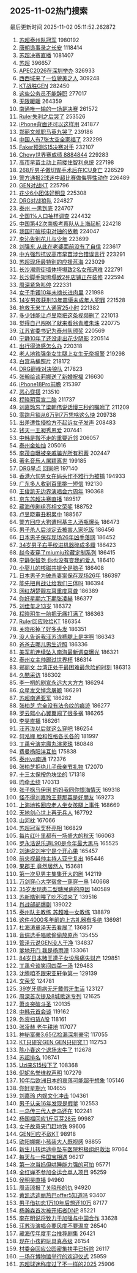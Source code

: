 ## 2025-11-02热门搜索 
最后更新时间 2025-11-02 05:11:52.262872 
1. [苏超泰州队冠军](https://s.weibo.com/weibo?q=%23%E8%8B%8F%E8%B6%85%E6%B3%B0%E5%B7%9E%E9%98%9F%E5%86%A0%E5%86%9B%23&t=31&band_rank=1&Refer=top) 1980192
1. [唐朝诡事录之长安](https://s.weibo.com/weibo?q=%E5%94%90%E6%9C%9D%E8%AF%A1%E4%BA%8B%E5%BD%95%E4%B9%8B%E9%95%BF%E5%AE%89&t=31&band_rank=1&Refer=top) 1118414
1. [苏超决赛直播](https://s.weibo.com/weibo?q=%E8%8B%8F%E8%B6%85%E5%86%B3%E8%B5%9B%E7%9B%B4%E6%92%AD&t=31&band_rank=1&Refer=top) 1081407
1. [苏超](https://s.weibo.com/weibo?q=%E8%8B%8F%E8%B6%85&t=31&band_rank=2&Refer=top) 396657
1. [APEC2026在深圳举办](https://s.weibo.com/weibo?q=%23APEC2026%E5%9C%A8%E6%B7%B1%E5%9C%B3%E4%B8%BE%E5%8A%9E%23&t=31&band_rank=3&Refer=top) 326933
1. [西西域来了一位貌美之人](https://s.weibo.com/weibo?q=%E8%A5%BF%E8%A5%BF%E5%9F%9F%E6%9D%A5%E4%BA%86%E4%B8%80%E4%BD%8D%E8%B2%8C%E7%BE%8E%E4%B9%8B%E4%BA%BA&t=31&band_rank=4&Refer=top) 309248
1. [KT战胜GEN](https://s.weibo.com/weibo?q=KT%E6%88%98%E8%83%9CGEN&t=31&band_rank=6&Refer=top) 282450
1. [这些公务员不能辞职](https://s.weibo.com/weibo?q=%23%E8%BF%99%E4%BA%9B%E5%85%AC%E5%8A%A1%E5%91%98%E4%B8%8D%E8%83%BD%E8%BE%9E%E8%81%8C%23&t=31&band_rank=2&Refer=top) 277017
1. [无限暖暖](https://s.weibo.com/weibo?q=%E6%97%A0%E9%99%90%E6%9A%96%E6%9A%96&t=31&band_rank=7&Refer=top) 264359
1. [南通唯一输的一场是决赛](https://s.weibo.com/weibo?q=%23%E5%8D%97%E9%80%9A%E5%94%AF%E4%B8%80%E8%BE%93%E7%9A%84%E4%B8%80%E5%9C%BA%E6%98%AF%E5%86%B3%E8%B5%9B%23&t=31&band_rank=2&Refer=top) 261572
1. [Ruler失利之后哭了](https://s.weibo.com/weibo?q=%23Ruler%E5%A4%B1%E5%88%A9%E4%B9%8B%E5%90%8E%E5%93%AD%E4%BA%86%23&t=31&band_rank=8&Refer=top) 253526
1. [iPhone背面还可以这样用](https://s.weibo.com/weibo?q=iPhone%E8%83%8C%E9%9D%A2%E8%BF%98%E5%8F%AF%E4%BB%A5%E8%BF%99%E6%A0%B7%E7%94%A8&t=31&band_rank=9&Refer=top) 241877
1. [郑丽文就职马英九哭了](https://s.weibo.com/weibo?q=%23%E9%83%91%E4%B8%BD%E6%96%87%E5%B0%B1%E8%81%8C%E9%A9%AC%E8%8B%B1%E4%B9%9D%E5%93%AD%E4%BA%86%23&t=31&band_rank=4&Refer=top) 239186
1. [中国人有7张太空全家福了](https://s.weibo.com/weibo?q=%23%E4%B8%AD%E5%9B%BD%E4%BA%BA%E6%9C%897%E5%BC%A0%E5%A4%AA%E7%A9%BA%E5%85%A8%E5%AE%B6%E7%A6%8F%E4%BA%86%23&t=31&band_rank=43&Refer=top) 232299
1. [Faker预测S15决赛对手](https://s.weibo.com/weibo?q=Faker%E9%A2%84%E6%B5%8BS15%E5%86%B3%E8%B5%9B%E5%AF%B9%E6%89%8B&t=31&band_rank=5&Refer=top) 232107
1. [Chovy世界赛成绩 8884844](https://s.weibo.com/weibo?q=Chovy%E4%B8%96%E7%95%8C%E8%B5%9B%E6%88%90%E7%BB%A9%208884844&t=31&band_rank=10&Refer=top) 229283
1. [高市早苗主动上前搂住智利总统](https://s.weibo.com/weibo?q=%23%E9%AB%98%E5%B8%82%E6%97%A9%E8%8B%97%E4%B8%BB%E5%8A%A8%E4%B8%8A%E5%89%8D%E6%90%82%E4%BD%8F%E6%99%BA%E5%88%A9%E6%80%BB%E7%BB%9F%23&t=31&band_rank=6&Refer=top) 227198
1. [268斤男子做切胃手术后在ICU身亡](https://s.weibo.com/weibo?q=%23268%E6%96%A4%E7%94%B7%E5%AD%90%E5%81%9A%E5%88%87%E8%83%83%E6%89%8B%E6%9C%AF%E5%90%8E%E5%9C%A8ICU%E8%BA%AB%E4%BA%A1%23&t=31&band_rank=7&Refer=top) 226529
1. [警方通报2球迷中超比赛做侮辱性动作](https://s.weibo.com/weibo?q=%23%E8%AD%A6%E6%96%B9%E9%80%9A%E6%8A%A52%E7%90%83%E8%BF%B7%E4%B8%AD%E8%B6%85%E6%AF%94%E8%B5%9B%E5%81%9A%E4%BE%AE%E8%BE%B1%E6%80%A7%E5%8A%A8%E4%BD%9C%23&t=31&band_rank=4&Refer=top) 226489
1. [GEN对战KT](https://s.weibo.com/weibo?q=%23GEN%E5%AF%B9%E6%88%98KT%23&t=31&band_rank=8&Refer=top) 225796
1. [花少6小团体好明显](https://s.weibo.com/weibo?q=%23%E8%8A%B1%E5%B0%916%E5%B0%8F%E5%9B%A2%E4%BD%93%E5%A5%BD%E6%98%8E%E6%98%BE%23&t=31&band_rank=11&Refer=top) 225308
1. [DRG对战狼队](https://s.weibo.com/weibo?q=DRG%E5%AF%B9%E6%88%98%E7%8B%BC%E9%98%9F&t=31&band_rank=6&Refer=top) 224827
1. [泰州 一黑到底](https://s.weibo.com/weibo?q=%E6%B3%B0%E5%B7%9E%20%E4%B8%80%E9%BB%91%E5%88%B0%E5%BA%95&t=31&band_rank=7&Refer=top) 224707
1. [全国1%人口抽样调查](https://s.weibo.com/weibo?q=%E5%85%A8%E5%9B%BD1%25%E4%BA%BA%E5%8F%A3%E6%8A%BD%E6%A0%B7%E8%B0%83%E6%9F%A5&t=31&band_rank=8&Refer=top) 224432
1. [中国第42次南极考察队从上海起航](https://s.weibo.com/weibo?q=%23%E4%B8%AD%E5%9B%BD%E7%AC%AC42%E6%AC%A1%E5%8D%97%E6%9E%81%E8%80%83%E5%AF%9F%E9%98%9F%E4%BB%8E%E4%B8%8A%E6%B5%B7%E8%B5%B7%E8%88%AA%23&t=31&band_rank=9&Refer=top) 224218
1. [我国打破核电对铀的依赖](https://s.weibo.com/weibo?q=%23%E6%88%91%E5%9B%BD%E6%89%93%E7%A0%B4%E6%A0%B8%E7%94%B5%E5%AF%B9%E9%93%80%E7%9A%84%E4%BE%9D%E8%B5%96%23&t=31&band_rank=9&Refer=top) 224047
1. [李沁告别花儿与少年](https://s.weibo.com/weibo?q=%23%E6%9D%8E%E6%B2%81%E5%91%8A%E5%88%AB%E8%8A%B1%E5%84%BF%E4%B8%8E%E5%B0%91%E5%B9%B4%23&t=31&band_rank=10&Refer=top) 223699
1. [刘强东 从此在老婆面前没有了自信](https://s.weibo.com/weibo?q=%E5%88%98%E5%BC%BA%E4%B8%9C%20%E4%BB%8E%E6%AD%A4%E5%9C%A8%E8%80%81%E5%A9%86%E9%9D%A2%E5%89%8D%E6%B2%A1%E6%9C%89%E4%BA%86%E8%87%AA%E4%BF%A1&t=31&band_rank=11&Refer=top) 223617
1. [中方强烈抗议高市早苗涉台错误言行](https://s.weibo.com/weibo?q=%23%E4%B8%AD%E6%96%B9%E5%BC%BA%E7%83%88%E6%8A%97%E8%AE%AE%E9%AB%98%E5%B8%82%E6%97%A9%E8%8B%97%E6%B6%89%E5%8F%B0%E9%94%99%E8%AF%AF%E8%A8%80%E8%A1%8C%23&t=31&band_rank=12&Refer=top) 223291
1. [苏超现场最特别的应援蓝海](https://s.weibo.com/weibo?q=%23%E8%8B%8F%E8%B6%85%E7%8E%B0%E5%9C%BA%E6%9C%80%E7%89%B9%E5%88%AB%E7%9A%84%E5%BA%94%E6%8F%B4%E8%93%9D%E6%B5%B7%23&t=31&band_rank=13&Refer=top) 223029
1. [长沙潮宗街墙体垮塌致2名女孩遇难](https://s.weibo.com/weibo?q=%23%E9%95%BF%E6%B2%99%E6%BD%AE%E5%AE%97%E8%A1%97%E5%A2%99%E4%BD%93%E5%9E%AE%E5%A1%8C%E8%87%B42%E5%90%8D%E5%A5%B3%E5%AD%A9%E9%81%87%E9%9A%BE%23&t=31&band_rank=14&Refer=top) 222791
1. [长沙脚手架垮塌致2死店铺正在装修](https://s.weibo.com/weibo?q=%23%E9%95%BF%E6%B2%99%E8%84%9A%E6%89%8B%E6%9E%B6%E5%9E%AE%E5%A1%8C%E8%87%B42%E6%AD%BB%E5%BA%97%E9%93%BA%E6%AD%A3%E5%9C%A8%E8%A3%85%E4%BF%AE%23&t=31&band_rank=15&Refer=top) 222594
1. [周深紧急叫停](https://s.weibo.com/weibo?q=%E5%91%A8%E6%B7%B1%E7%B4%A7%E6%80%A5%E5%8F%AB%E5%81%9C&t=31&band_rank=16&Refer=top) 222331
1. [女子手镯10年未摘长进肉里](https://s.weibo.com/weibo?q=%23%E5%A5%B3%E5%AD%90%E6%89%8B%E9%95%AF10%E5%B9%B4%E6%9C%AA%E6%91%98%E9%95%BF%E8%BF%9B%E8%82%89%E9%87%8C%23&t=31&band_rank=13&Refer=top) 221998
1. [14岁男孩获刑13年震慑未成年人犯罪](https://s.weibo.com/weibo?q=%2314%E5%B2%81%E7%94%B7%E5%AD%A9%E8%8E%B7%E5%88%9113%E5%B9%B4%E9%9C%87%E6%85%91%E6%9C%AA%E6%88%90%E5%B9%B4%E4%BA%BA%E7%8A%AF%E7%BD%AA%23&t=31&band_rank=12&Refer=top) 221528
1. [抢救玉米工人通宵25小时](https://s.weibo.com/weibo?q=%23%E6%8A%A2%E6%95%91%E7%8E%89%E7%B1%B3%E5%B7%A5%E4%BA%BA%E9%80%9A%E5%AE%B525%E5%B0%8F%E6%97%B6%23&t=31&band_rank=20&Refer=top) 221382
1. [多少钱能让卢昱晓把这条视频删了](https://s.weibo.com/weibo?q=%E5%A4%9A%E5%B0%91%E9%92%B1%E8%83%BD%E8%AE%A9%E5%8D%A2%E6%98%B1%E6%99%93%E6%8A%8A%E8%BF%99%E6%9D%A1%E8%A7%86%E9%A2%91%E5%88%A0%E4%BA%86&t=31&band_rank=21&Refer=top) 221013
1. [觉得自己闯祸了就来看翁青雅朱珠](https://s.weibo.com/weibo?q=%E8%A7%89%E5%BE%97%E8%87%AA%E5%B7%B1%E9%97%AF%E7%A5%B8%E4%BA%86%E5%B0%B1%E6%9D%A5%E7%9C%8B%E7%BF%81%E9%9D%92%E9%9B%85%E6%9C%B1%E7%8F%A0&t=31&band_rank=22&Refer=top) 220775
1. [江苏省委书记为泰州队颁奖](https://s.weibo.com/weibo?q=%23%E6%B1%9F%E8%8B%8F%E7%9C%81%E5%A7%94%E4%B9%A6%E8%AE%B0%E4%B8%BA%E6%B3%B0%E5%B7%9E%E9%98%9F%E9%A2%81%E5%A5%96%23&t=31&band_rank=23&Refer=top) 220569
1. [宁静10年了还没走出花少阴影](https://s.weibo.com/weibo?q=%E5%AE%81%E9%9D%9910%E5%B9%B4%E4%BA%86%E8%BF%98%E6%B2%A1%E8%B5%B0%E5%87%BA%E8%8A%B1%E5%B0%91%E9%98%B4%E5%BD%B1&t=31&band_rank=24&Refer=top) 220514
1. [出行得流感怎么办](https://s.weibo.com/weibo?q=%23%E5%87%BA%E8%A1%8C%E5%BE%97%E6%B5%81%E6%84%9F%E6%80%8E%E4%B9%88%E5%8A%9E%23&t=31&band_rank=12&Refer=top) 220318
1. [老人地铁强坐女生腿上女生无奈报警](https://s.weibo.com/weibo?q=%23%E8%80%81%E4%BA%BA%E5%9C%B0%E9%93%81%E5%BC%BA%E5%9D%90%E5%A5%B3%E7%94%9F%E8%85%BF%E4%B8%8A%E5%A5%B3%E7%94%9F%E6%97%A0%E5%A5%88%E6%8A%A5%E8%AD%A6%23&t=31&band_rank=13&Refer=top) 219298
1. [白宫马桶照片](https://s.weibo.com/weibo?q=%E7%99%BD%E5%AE%AB%E9%A9%AC%E6%A1%B6%E7%85%A7%E7%89%87&t=31&band_rank=14&Refer=top) 218172
1. [DRG巅峰对决狼队](https://s.weibo.com/weibo?q=%23DRG%E5%B7%85%E5%B3%B0%E5%AF%B9%E5%86%B3%E7%8B%BC%E9%98%9F%23&t=31&band_rank=25&Refer=top) 217823
1. [张翰给谈莉娜送了新婚祝福](https://s.weibo.com/weibo?q=%23%E5%BC%A0%E7%BF%B0%E7%BB%99%E8%B0%88%E8%8E%89%E5%A8%9C%E9%80%81%E4%BA%86%E6%96%B0%E5%A9%9A%E7%A5%9D%E7%A6%8F%23&t=31&band_rank=15&Refer=top) 216630
1. [iPhone18Pro前瞻](https://s.weibo.com/weibo?q=%23iPhone18Pro%E5%89%8D%E7%9E%BB%23&t=31&band_rank=16&Refer=top) 215397
1. [恶心穿搭](https://s.weibo.com/weibo?q=%E6%81%B6%E5%BF%83%E7%A9%BF%E6%90%AD&t=31&band_rank=17&Refer=top) 213510
1. [程晓玥官宣二胎](https://s.weibo.com/weibo?q=%23%E7%A8%8B%E6%99%93%E7%8E%A5%E5%AE%98%E5%AE%A3%E4%BA%8C%E8%83%8E%23&t=31&band_rank=18&Refer=top) 211737
1. [刘嘉玲忘了梁朝伟说话慢三秒的嘱咐了](https://s.weibo.com/weibo?q=%E5%88%98%E5%98%89%E7%8E%B2%E5%BF%98%E4%BA%86%E6%A2%81%E6%9C%9D%E4%BC%9F%E8%AF%B4%E8%AF%9D%E6%85%A2%E4%B8%89%E7%A7%92%E7%9A%84%E5%98%B1%E5%92%90%E4%BA%86&t=31&band_rank=19&Refer=top) 211209
1. [零跑月销从6万到7万凭啥这么快](https://s.weibo.com/weibo?q=%23%E9%9B%B6%E8%B7%91%E6%9C%88%E9%94%80%E4%BB%8E6%E4%B8%87%E5%88%B07%E4%B8%87%E5%87%AD%E5%95%A5%E8%BF%99%E4%B9%88%E5%BF%AB%23&t=31&band_rank=20&Refer=top) 209738
1. [出差遭性侵检方不起诉女子发声](https://s.weibo.com/weibo?q=%23%E5%87%BA%E5%B7%AE%E9%81%AD%E6%80%A7%E4%BE%B5%E6%A3%80%E6%96%B9%E4%B8%8D%E8%B5%B7%E8%AF%89%E5%A5%B3%E5%AD%90%E5%8F%91%E5%A3%B0%23&t=31&band_rank=21&Refer=top) 208483
1. [钱天一王昶秀恩爱](https://s.weibo.com/weibo?q=%23%E9%92%B1%E5%A4%A9%E4%B8%80%E7%8E%8B%E6%98%B6%E7%A7%80%E6%81%A9%E7%88%B1%23&t=31&band_rank=22&Refer=top) 207441
1. [中韩是搬不走的重要近邻](https://s.weibo.com/weibo?q=%23%E4%B8%AD%E9%9F%A9%E6%98%AF%E6%90%AC%E4%B8%8D%E8%B5%B0%E7%9A%84%E9%87%8D%E8%A6%81%E8%BF%91%E9%82%BB%23&t=31&band_rank=1&Refer=top) 206057
1. [泰州金灿灿](https://s.weibo.com/weibo?q=%23%E6%B3%B0%E5%B7%9E%E9%87%91%E7%81%BF%E7%81%BF%23&t=31&band_rank=2&Refer=top) 205016
1. [李茂自曝被亲戚骗光所有积蓄](https://s.weibo.com/weibo?q=%E6%9D%8E%E8%8C%82%E8%87%AA%E6%9B%9D%E8%A2%AB%E4%BA%B2%E6%88%9A%E9%AA%97%E5%85%89%E6%89%80%E6%9C%89%E7%A7%AF%E8%93%84&t=31&band_rank=14&Refer=top) 202447
1. [著名音乐人屠颖离世](https://s.weibo.com/weibo?q=%23%E8%91%97%E5%90%8D%E9%9F%B3%E4%B9%90%E4%BA%BA%E5%B1%A0%E9%A2%96%E7%A6%BB%E4%B8%96%23&t=31&band_rank=15&Refer=top) 199185
1. [DRG早点 回家吧](https://s.weibo.com/weibo?q=DRG%E6%97%A9%E7%82%B9%20%E5%9B%9E%E5%AE%B6%E5%90%A7&t=31&band_rank=6&Refer=top) 197140
1. [香港六旬男女在码头作不雅行为被捕](https://s.weibo.com/weibo?q=%23%E9%A6%99%E6%B8%AF%E5%85%AD%E6%97%AC%E7%94%B7%E5%A5%B3%E5%9C%A8%E7%A0%81%E5%A4%B4%E4%BD%9C%E4%B8%8D%E9%9B%85%E8%A1%8C%E4%B8%BA%E8%A2%AB%E6%8D%95%23&t=31&band_rank=23&Refer=top) 194933
1. [广东多人收到百里挑一短信](https://s.weibo.com/weibo?q=%23%E5%B9%BF%E4%B8%9C%E5%A4%9A%E4%BA%BA%E6%94%B6%E5%88%B0%E7%99%BE%E9%87%8C%E6%8C%91%E4%B8%80%E7%9F%AD%E4%BF%A1%23&t=31&band_rank=9&Refer=top) 192130
1. [王俊凯无边界演唱会六周年](https://s.weibo.com/weibo?q=%23%E7%8E%8B%E4%BF%8A%E5%87%AF%E6%97%A0%E8%BE%B9%E7%95%8C%E6%BC%94%E5%94%B1%E4%BC%9A%E5%85%AD%E5%91%A8%E5%B9%B4%23&t=31&band_rank=10&Refer=top) 190368
1. [京东苏超决赛直播](https://s.weibo.com/weibo?q=%23%E4%BA%AC%E4%B8%9C%E8%8B%8F%E8%B6%85%E5%86%B3%E8%B5%9B%E7%9B%B4%E6%92%AD%23&t=31&band_rank=16&Refer=top) 189517
1. [藏海传剧组亮相文荣奖](https://s.weibo.com/weibo?q=%23%E8%97%8F%E6%B5%B7%E4%BC%A0%E5%89%A7%E7%BB%84%E4%BA%AE%E7%9B%B8%E6%96%87%E8%8D%A3%E5%A5%96%23&t=31&band_rank=17&Refer=top) 188752
1. [卢昱晓审丑积累中](https://s.weibo.com/weibo?q=%23%E5%8D%A2%E6%98%B1%E6%99%93%E5%AE%A1%E4%B8%91%E7%A7%AF%E7%B4%AF%E4%B8%AD%23&t=31&band_rank=24&Refer=top) 188567
1. [警方回应大狗遭柯基主人酒瓶爆头](https://s.weibo.com/weibo?q=%23%E8%AD%A6%E6%96%B9%E5%9B%9E%E5%BA%94%E5%A4%A7%E7%8B%97%E9%81%AD%E6%9F%AF%E5%9F%BA%E4%B8%BB%E4%BA%BA%E9%85%92%E7%93%B6%E7%88%86%E5%A4%B4%23&t=31&band_rank=15&Refer=top) 186473
1. [男子杀人后淡定去被害人家吃饭](https://s.weibo.com/weibo?q=%23%E7%94%B7%E5%AD%90%E6%9D%80%E4%BA%BA%E5%90%8E%E6%B7%A1%E5%AE%9A%E5%8E%BB%E8%A2%AB%E5%AE%B3%E4%BA%BA%E5%AE%B6%E5%90%83%E9%A5%AD%23&t=31&band_rank=18&Refer=top) 186456
1. [日本男子保存现场26年凶手落网](https://s.weibo.com/weibo?q=%23%E6%97%A5%E6%9C%AC%E7%94%B7%E5%AD%90%E4%BF%9D%E5%AD%98%E7%8E%B0%E5%9C%BA26%E5%B9%B4%E5%87%B6%E6%89%8B%E8%90%BD%E7%BD%91%23&t=31&band_rank=19&Refer=top) 186452
1. [34岁男子右手绞进机器碎成多瓣](https://s.weibo.com/weibo?q=%2334%E5%B2%81%E7%94%B7%E5%AD%90%E5%8F%B3%E6%89%8B%E7%BB%9E%E8%BF%9B%E6%9C%BA%E5%99%A8%E7%A2%8E%E6%88%90%E5%A4%9A%E7%93%A3%23&t=31&band_rank=23&Refer=top) 186423
1. [赵今麦穿了miumiu珍藏定制系列](https://s.weibo.com/weibo?q=%23%E8%B5%B5%E4%BB%8A%E9%BA%A6%E7%A9%BF%E4%BA%86miumiu%E7%8F%8D%E8%97%8F%E5%AE%9A%E5%88%B6%E7%B3%BB%E5%88%97%23&t=31&band_rank=24&Refer=top) 186415
1. [宁静张智尧 你也没有变我的爱人](https://s.weibo.com/weibo?q=%E5%AE%81%E9%9D%99%E5%BC%A0%E6%99%BA%E5%B0%A7%20%E4%BD%A0%E4%B9%9F%E6%B2%A1%E6%9C%89%E5%8F%98%E6%88%91%E7%9A%84%E7%88%B1%E4%BA%BA&t=31&band_rank=25&Refer=top) 186410
1. [小婴儿的核磁共振全是脑子](https://s.weibo.com/weibo?q=%E5%B0%8F%E5%A9%B4%E5%84%BF%E7%9A%84%E6%A0%B8%E7%A3%81%E5%85%B1%E6%8C%AF%E5%85%A8%E6%98%AF%E8%84%91%E5%AD%90&t=31&band_rank=31&Refer=top) 186408
1. [日本男子为破杀妻案保存现场26年](https://s.weibo.com/weibo?q=%23%E6%97%A5%E6%9C%AC%E7%94%B7%E5%AD%90%E4%B8%BA%E7%A0%B4%E6%9D%80%E5%A6%BB%E6%A1%88%E4%BF%9D%E5%AD%98%E7%8E%B0%E5%9C%BA26%E5%B9%B4%23&t=31&band_rank=39&Refer=top) 186397
1. [能先把肖战让给我们三体吗](https://s.weibo.com/weibo?q=%E8%83%BD%E5%85%88%E6%8A%8A%E8%82%96%E6%88%98%E8%AE%A9%E7%BB%99%E6%88%91%E4%BB%AC%E4%B8%89%E4%BD%93%E5%90%97&t=31&band_rank=44&Refer=top) 186394
1. [网红胡楚靓左耳重度耳聋](https://s.weibo.com/weibo?q=%23%E7%BD%91%E7%BA%A2%E8%83%A1%E6%A5%9A%E9%9D%93%E5%B7%A6%E8%80%B3%E9%87%8D%E5%BA%A6%E8%80%B3%E8%81%8B%23&t=31&band_rank=34&Refer=top) 186389
1. [你好星期六下期张凌赫](https://s.weibo.com/weibo?q=%23%E4%BD%A0%E5%A5%BD%E6%98%9F%E6%9C%9F%E5%85%AD%E4%B8%8B%E6%9C%9F%E5%BC%A0%E5%87%8C%E8%B5%AB%23&t=31&band_rank=30&Refer=top) 186377
1. [刘佳玺才13岁](https://s.weibo.com/weibo?q=%E5%88%98%E4%BD%B3%E7%8E%BA%E6%89%8D13%E5%B2%81&t=31&band_rank=31&Refer=top) 186372
1. [程晓玥生一胎把无痛打满了](https://s.weibo.com/weibo?q=%23%E7%A8%8B%E6%99%93%E7%8E%A5%E7%94%9F%E4%B8%80%E8%83%8E%E6%8A%8A%E6%97%A0%E7%97%9B%E6%89%93%E6%BB%A1%E4%BA%86%23&t=31&band_rank=41&Refer=top) 186363
1. [Ruler回应败给KT](https://s.weibo.com/weibo?q=Ruler%E5%9B%9E%E5%BA%94%E8%B4%A5%E7%BB%99KT&t=31&band_rank=27&Refer=top) 186354
1. [关晓彤掉了好多头发](https://s.weibo.com/weibo?q=%E5%85%B3%E6%99%93%E5%BD%A4%E6%8E%89%E4%BA%86%E5%A5%BD%E5%A4%9A%E5%A4%B4%E5%8F%91&t=31&band_rank=23&Refer=top) 186351
1. [没人告诉我汪苏泷裤腿上是字啊](https://s.weibo.com/weibo?q=%E6%B2%A1%E4%BA%BA%E5%91%8A%E8%AF%89%E6%88%91%E6%B1%AA%E8%8B%8F%E6%B3%B7%E8%A3%A4%E8%85%BF%E4%B8%8A%E6%98%AF%E5%AD%97%E5%95%8A&t=31&band_rank=36&Refer=top) 186343
1. [爸爸去哪儿男生近照](https://s.weibo.com/weibo?q=%E7%88%B8%E7%88%B8%E5%8E%BB%E5%93%AA%E5%84%BF%E7%94%B7%E7%94%9F%E8%BF%91%E7%85%A7&t=31&band_rank=21&Refer=top) 186336
1. [美军机连续坠入南海最新调查曝光](https://s.weibo.com/weibo?q=%23%E7%BE%8E%E5%86%9B%E6%9C%BA%E8%BF%9E%E7%BB%AD%E5%9D%A0%E5%85%A5%E5%8D%97%E6%B5%B7%E6%9C%80%E6%96%B0%E8%B0%83%E6%9F%A5%E6%9B%9D%E5%85%89%23&t=31&band_rank=49&Refer=top) 186321
1. [泰州女主帅踢过世界杯](https://s.weibo.com/weibo?q=%23%E6%B3%B0%E5%B7%9E%E5%A5%B3%E4%B8%BB%E5%B8%85%E8%B8%A2%E8%BF%87%E4%B8%96%E7%95%8C%E6%9D%AF%23&t=31&band_rank=40&Refer=top) 186314
1. [郑丽文 台湾正处于最困难最危险的时刻](https://s.weibo.com/weibo?q=%E9%83%91%E4%B8%BD%E6%96%87%20%E5%8F%B0%E6%B9%BE%E6%AD%A3%E5%A4%84%E4%BA%8E%E6%9C%80%E5%9B%B0%E9%9A%BE%E6%9C%80%E5%8D%B1%E9%99%A9%E7%9A%84%E6%97%B6%E5%88%BB&t=31&band_rank=47&Refer=top) 186313
1. [久酷采访](https://s.weibo.com/weibo?q=%E4%B9%85%E9%85%B7%E9%87%87%E8%AE%BF&t=31&band_rank=42&Refer=top) 186302
1. [李一桐的剧宣永远大大方方](https://s.weibo.com/weibo?q=%E6%9D%8E%E4%B8%80%E6%A1%90%E7%9A%84%E5%89%A7%E5%AE%A3%E6%B0%B8%E8%BF%9C%E5%A4%A7%E5%A4%A7%E6%96%B9%E6%96%B9&t=31&band_rank=43&Refer=top) 186294
1. [众星发文悼念屠颖](https://s.weibo.com/weibo?q=%23%E4%BC%97%E6%98%9F%E5%8F%91%E6%96%87%E6%82%BC%E5%BF%B5%E5%B1%A0%E9%A2%96%23&t=31&band_rank=38&Refer=top) 186291
1. [苏超南通亚军](https://s.weibo.com/weibo?q=%23%E8%8B%8F%E8%B6%85%E5%8D%97%E9%80%9A%E4%BA%9A%E5%86%9B%23&t=31&band_rank=45&Refer=top) 186282
1. [张柏芝 完全没有法令纹的痕迹](https://s.weibo.com/weibo?q=%E5%BC%A0%E6%9F%8F%E8%8A%9D%20%E5%AE%8C%E5%85%A8%E6%B2%A1%E6%9C%89%E6%B3%95%E4%BB%A4%E7%BA%B9%E7%9A%84%E7%97%95%E8%BF%B9&t=31&band_rank=33&Refer=top) 186277
1. [罗云熙小心翼翼闯了很多祸](https://s.weibo.com/weibo?q=%E7%BD%97%E4%BA%91%E7%86%99%E5%B0%8F%E5%BF%83%E7%BF%BC%E7%BF%BC%E9%97%AF%E4%BA%86%E5%BE%88%E5%A4%9A%E7%A5%B8&t=31&band_rank=48&Refer=top) 186265
1. [李昊直播](https://s.weibo.com/weibo?q=%E6%9D%8E%E6%98%8A%E7%9B%B4%E6%92%AD&t=31&band_rank=49&Refer=top) 186261
1. [汪苏泷以后就这么穿吧](https://s.weibo.com/weibo?q=%E6%B1%AA%E8%8B%8F%E6%B3%B7%E4%BB%A5%E5%90%8E%E5%B0%B1%E8%BF%99%E4%B9%88%E7%A9%BF%E5%90%A7&t=31&band_rank=50&Refer=top) 186254
1. [何泓姗 脸和性格各长各的](https://s.weibo.com/weibo?q=%E4%BD%95%E6%B3%93%E5%A7%97%20%E8%84%B8%E5%92%8C%E6%80%A7%E6%A0%BC%E5%90%84%E9%95%BF%E5%90%84%E7%9A%84&t=31&band_rank=25&Refer=top) 181997
1. [丁禹兮演完魔丸演灵珠](https://s.weibo.com/weibo?q=%E4%B8%81%E7%A6%B9%E5%85%AE%E6%BC%94%E5%AE%8C%E9%AD%94%E4%B8%B8%E6%BC%94%E7%81%B5%E7%8F%A0&t=31&band_rank=29&Refer=top) 180848
1. [费曼杨阳洋互拍](https://s.weibo.com/weibo?q=%23%E8%B4%B9%E6%9B%BC%E6%9D%A8%E9%98%B3%E6%B4%8B%E4%BA%92%E6%8B%8D%23&t=31&band_rank=26&Refer=top) 175838
1. [泰州vs南通](https://s.weibo.com/weibo?q=%E6%B3%B0%E5%B7%9Evs%E5%8D%97%E9%80%9A&t=31&band_rank=18&Refer=top) 172376
1. [张柏芝拒绝儿子母亲节礼物](https://s.weibo.com/weibo?q=%E5%BC%A0%E6%9F%8F%E8%8A%9D%E6%8B%92%E7%BB%9D%E5%84%BF%E5%AD%90%E6%AF%8D%E4%BA%B2%E8%8A%82%E7%A4%BC%E7%89%A9&t=31&band_rank=19&Refer=top) 172070
1. [十三太保按色块坐的](https://s.weibo.com/weibo?q=%23%E5%8D%81%E4%B8%89%E5%A4%AA%E4%BF%9D%E6%8C%89%E8%89%B2%E5%9D%97%E5%9D%90%E7%9A%84%23&t=31&band_rank=20&Refer=top) 171318
1. [昀牵孟绕](https://s.weibo.com/weibo?q=%23%E6%98%80%E7%89%B5%E5%AD%9F%E7%BB%95%23&t=31&band_rank=22&Refer=top) 170313
1. [张子枫马伊琍 妈妈我同你恨海情天](https://s.weibo.com/weibo?q=%E5%BC%A0%E5%AD%90%E6%9E%AB%E9%A9%AC%E4%BC%8A%E7%90%8D%20%E5%A6%88%E5%A6%88%E6%88%91%E5%90%8C%E4%BD%A0%E6%81%A8%E6%B5%B7%E6%83%85%E5%A4%A9&t=31&band_rank=30&Refer=top) 169318
1. [怪不得刘嘉玲王菲那英是好朋友](https://s.weibo.com/weibo?q=%E6%80%AA%E4%B8%8D%E5%BE%97%E5%88%98%E5%98%89%E7%8E%B2%E7%8E%8B%E8%8F%B2%E9%82%A3%E8%8B%B1%E6%98%AF%E5%A5%BD%E6%9C%8B%E5%8F%8B&t=31&band_rank=24&Refer=top) 169273
1. [上海地铁回应老人坐女孩腿上事件](https://s.weibo.com/weibo?q=%23%E4%B8%8A%E6%B5%B7%E5%9C%B0%E9%93%81%E5%9B%9E%E5%BA%94%E8%80%81%E4%BA%BA%E5%9D%90%E5%A5%B3%E5%AD%A9%E8%85%BF%E4%B8%8A%E4%BA%8B%E4%BB%B6%23&t=31&band_rank=25&Refer=top) 168669
1. [天地剑心世上再无兵人](https://s.weibo.com/weibo?q=%E5%A4%A9%E5%9C%B0%E5%89%91%E5%BF%83%E4%B8%96%E4%B8%8A%E5%86%8D%E6%97%A0%E5%85%B5%E4%BA%BA&t=31&band_rank=27&Refer=top) 167792
1. [山河枕](https://s.weibo.com/weibo?q=%E5%B1%B1%E6%B2%B3%E6%9E%95&t=31&band_rank=28&Refer=top) 167066
1. [苏超冠军奖杯亮相](https://s.weibo.com/weibo?q=%23%E8%8B%8F%E8%B6%85%E5%86%A0%E5%86%9B%E5%A5%96%E6%9D%AF%E4%BA%AE%E7%9B%B8%23&t=31&band_rank=29&Refer=top) 166829
1. [每片红叶里都有一场盛大的秋天](https://s.weibo.com/weibo?q=%23%E6%AF%8F%E7%89%87%E7%BA%A2%E5%8F%B6%E9%87%8C%E9%83%BD%E6%9C%89%E4%B8%80%E5%9C%BA%E7%9B%9B%E5%A4%A7%E7%9A%84%E7%A7%8B%E5%A4%A9%23&t=31&band_rank=30&Refer=top) 166063
1. [罗永浩说乐道L90是今年最大黑马](https://s.weibo.com/weibo?q=%23%E7%BD%97%E6%B0%B8%E6%B5%A9%E8%AF%B4%E4%B9%90%E9%81%93L90%E6%98%AF%E4%BB%8A%E5%B9%B4%E6%9C%80%E5%A4%A7%E9%BB%91%E9%A9%AC%23&t=31&band_rank=31&Refer=top) 165525
1. [刘涛说刘宇宁是个开心果](https://s.weibo.com/weibo?q=%E5%88%98%E6%B6%9B%E8%AF%B4%E5%88%98%E5%AE%87%E5%AE%81%E6%98%AF%E4%B8%AA%E5%BC%80%E5%BF%83%E6%9E%9C&t=31&band_rank=32&Refer=top) 165457
1. [前央视最帅主持人亚宁复出](https://s.weibo.com/weibo?q=%23%E5%89%8D%E5%A4%AE%E8%A7%86%E6%9C%80%E5%B8%85%E4%B8%BB%E6%8C%81%E4%BA%BA%E4%BA%9A%E5%AE%81%E5%A4%8D%E5%87%BA%23&t=31&band_rank=32&Refer=top) 165446
1. [果郡王 竟然居然人](https://s.weibo.com/weibo?q=%E6%9E%9C%E9%83%A1%E7%8E%8B%20%E7%AB%9F%E7%84%B6%E5%B1%85%E7%84%B6%E4%BA%BA&t=31&band_rank=33&Refer=top) 153681
1. [第一次见男主集集开大的剧](https://s.weibo.com/weibo?q=%E7%AC%AC%E4%B8%80%E6%AC%A1%E8%A7%81%E7%94%B7%E4%B8%BB%E9%9B%86%E9%9B%86%E5%BC%80%E5%A4%A7%E7%9A%84%E5%89%A7&t=31&band_rank=35&Refer=top) 142119
1. [万剑穿心大学宿舍一穿穿一串](https://s.weibo.com/weibo?q=%E4%B8%87%E5%89%91%E7%A9%BF%E5%BF%83%E5%A4%A7%E5%AD%A6%E5%AE%BF%E8%88%8D%E4%B8%80%E7%A9%BF%E7%A9%BF%E4%B8%80%E4%B8%B2&t=31&band_rank=27&Refer=top) 140668
1. [35岁发现患二型糖尿病的原因](https://s.weibo.com/weibo?q=35%E5%B2%81%E5%8F%91%E7%8E%B0%E6%82%A3%E4%BA%8C%E5%9E%8B%E7%B3%96%E5%B0%BF%E7%97%85%E7%9A%84%E5%8E%9F%E5%9B%A0&t=31&band_rank=28&Refer=top) 140589
1. [苏新皓别喂了吃不过来了](https://s.weibo.com/weibo?q=%E8%8B%8F%E6%96%B0%E7%9A%93%E5%88%AB%E5%96%82%E4%BA%86%E5%90%83%E4%B8%8D%E8%BF%87%E6%9D%A5%E4%BA%86&t=31&band_rank=29&Refer=top) 139516
1. [肖战部部爆剧](https://s.weibo.com/weibo?q=%E8%82%96%E6%88%98%E9%83%A8%E9%83%A8%E7%88%86%E5%89%A7&t=31&band_rank=36&Refer=top) 139022
1. [泰州队主教练 苏超唯一女教练](https://s.weibo.com/weibo?q=%E6%B3%B0%E5%B7%9E%E9%98%9F%E4%B8%BB%E6%95%99%E7%BB%83%20%E8%8B%8F%E8%B6%85%E5%94%AF%E4%B8%80%E5%A5%B3%E6%95%99%E7%BB%83&t=31&band_rank=35&Refer=top) 138879
1. [这件4000多年前的上古礼器有多绝](https://s.weibo.com/weibo?q=%23%E8%BF%99%E4%BB%B64000%E5%A4%9A%E5%B9%B4%E5%89%8D%E7%9A%84%E4%B8%8A%E5%8F%A4%E7%A4%BC%E5%99%A8%E6%9C%89%E5%A4%9A%E7%BB%9D%23&t=31&band_rank=30&Refer=top) 136981
1. [杜海涛章泽天去看展了](https://s.weibo.com/weibo?q=%E6%9D%9C%E6%B5%B7%E6%B6%9B%E7%AB%A0%E6%B3%BD%E5%A4%A9%E5%8E%BB%E7%9C%8B%E5%B1%95%E4%BA%86&t=31&band_rank=31&Refer=top) 136857
1. [音综选手唱歌偷偷放原声](https://s.weibo.com/weibo?q=%E9%9F%B3%E7%BB%BC%E9%80%89%E6%89%8B%E5%94%B1%E6%AD%8C%E5%81%B7%E5%81%B7%E6%94%BE%E5%8E%9F%E5%A3%B0&t=31&band_rank=36&Refer=top) 135455
1. [管泽元说GEN没人干净](https://s.weibo.com/weibo?q=%23%E7%AE%A1%E6%B3%BD%E5%85%83%E8%AF%B4GEN%E6%B2%A1%E4%BA%BA%E5%B9%B2%E5%87%80%23&t=31&band_rank=37&Refer=top) 134837
1. [爹地开门 我是杨雨潼](https://s.weibo.com/weibo?q=%E7%88%B9%E5%9C%B0%E5%BC%80%E9%97%A8%20%E6%88%91%E6%98%AF%E6%9D%A8%E9%9B%A8%E6%BD%BC&t=31&band_rank=37&Refer=top) 133061
1. [84岁日本赌王遭子女设局痛失财产](https://s.weibo.com/weibo?q=84%E5%B2%81%E6%97%A5%E6%9C%AC%E8%B5%8C%E7%8E%8B%E9%81%AD%E5%AD%90%E5%A5%B3%E8%AE%BE%E5%B1%80%E7%97%9B%E5%A4%B1%E8%B4%A2%E4%BA%A7&t=31&band_rank=32&Refer=top) 129851
1. [丁禹兮谈笑间四菜一汤](https://s.weibo.com/weibo?q=%E4%B8%81%E7%A6%B9%E5%85%AE%E8%B0%88%E7%AC%91%E9%97%B4%E5%9B%9B%E8%8F%9C%E4%B8%80%E6%B1%A4&t=31&band_rank=40&Refer=top) 129483
1. [沈腾咱不跟宋亚轩争第一](https://s.weibo.com/weibo?q=%E6%B2%88%E8%85%BE%E5%92%B1%E4%B8%8D%E8%B7%9F%E5%AE%8B%E4%BA%9A%E8%BD%A9%E4%BA%89%E7%AC%AC%E4%B8%80&t=31&band_rank=42&Refer=top) 129139
1. [文荣奖](https://s.weibo.com/weibo?q=%E6%96%87%E8%8D%A3%E5%A5%96&t=31&band_rank=33&Refer=top) 124781
1. [39岁牙周病无牙戴假牙生活](https://s.weibo.com/weibo?q=39%E5%B2%81%E7%89%99%E5%91%A8%E7%97%85%E6%97%A0%E7%89%99%E6%88%B4%E5%81%87%E7%89%99%E7%94%9F%E6%B4%BB&t=31&band_rank=43&Refer=top) 123127
1. [周深首次提及8城歌迷专列](https://s.weibo.com/weibo?q=%E5%91%A8%E6%B7%B1%E9%A6%96%E6%AC%A1%E6%8F%90%E5%8F%8A8%E5%9F%8E%E6%AD%8C%E8%BF%B7%E4%B8%93%E5%88%97&t=31&band_rank=34&Refer=top) 121625
1. [萧炎突破斗圣](https://s.weibo.com/weibo?q=%E8%90%A7%E7%82%8E%E7%AA%81%E7%A0%B4%E6%96%97%E5%9C%A3&t=31&band_rank=44&Refer=top) 120135
1. [中韩元首会谈](https://s.weibo.com/weibo?q=%23%E4%B8%AD%E9%9F%A9%E5%85%83%E9%A6%96%E4%BC%9A%E8%B0%88%23&t=31&band_rank=35&Refer=top) 119162
1. [外资扫货A股](https://s.weibo.com/weibo?q=%23%E5%A4%96%E8%B5%84%E6%89%AB%E8%B4%A7A%E8%82%A1%23&t=31&band_rank=45&Refer=top) 118161
1. [张凌赫 老牛耕地](https://s.weibo.com/weibo?q=%E5%BC%A0%E5%87%8C%E8%B5%AB%20%E8%80%81%E7%89%9B%E8%80%95%E5%9C%B0&t=31&band_rank=46&Refer=top) 117077
1. [神秘富豪3.65亿捡漏深圳豪宅](https://s.weibo.com/weibo?q=%23%E7%A5%9E%E7%A7%98%E5%AF%8C%E8%B1%AA3.65%E4%BA%BF%E6%8D%A1%E6%BC%8F%E6%B7%B1%E5%9C%B3%E8%B1%AA%E5%AE%85%23&t=31&band_rank=36&Refer=top) 117055
1. [KT只研究GEN GEN只研究T1](https://s.weibo.com/weibo?q=KT%E5%8F%AA%E7%A0%94%E7%A9%B6GEN%20GEN%E5%8F%AA%E7%A0%94%E7%A9%B6T1&t=31&band_rank=40&Refer=top) 112753
1. [陈小春这个退场太牛了](https://s.weibo.com/weibo?q=%E9%99%88%E5%B0%8F%E6%98%A5%E8%BF%99%E4%B8%AA%E9%80%80%E5%9C%BA%E5%A4%AA%E7%89%9B%E4%BA%86&t=31&band_rank=48&Refer=top) 112678
1. [苏超排名](https://s.weibo.com/weibo?q=%E8%8B%8F%E8%B6%85%E6%8E%92%E5%90%8D&t=31&band_rank=50&Refer=top) 108741
1. [Uzi来S15线下了](https://s.weibo.com/weibo?q=%23Uzi%E6%9D%A5S15%E7%BA%BF%E4%B8%8B%E4%BA%86%23&t=31&band_rank=37&Refer=top) 108368
1. [倪妮名誉维权声明](https://s.weibo.com/weibo?q=%23%E5%80%AA%E5%A6%AE%E5%90%8D%E8%AA%89%E7%BB%B4%E6%9D%83%E5%A3%B0%E6%98%8E%23&t=31&band_rank=38&Refer=top) 107279
1. [10年后欧洲日本的衰落可能超乎想象](https://s.weibo.com/weibo?q=10%E5%B9%B4%E5%90%8E%E6%AC%A7%E6%B4%B2%E6%97%A5%E6%9C%AC%E7%9A%84%E8%A1%B0%E8%90%BD%E5%8F%AF%E8%83%BD%E8%B6%85%E4%B9%8E%E6%83%B3%E8%B1%A1&t=31&band_rank=39&Refer=top) 105146
1. [你好星期六](https://s.weibo.com/weibo?q=%E4%BD%A0%E5%A5%BD%E6%98%9F%E6%9C%9F%E5%85%AD&t=31&band_rank=41&Refer=top) 104655
1. [刘嘉玲 内娱文化冲击](https://s.weibo.com/weibo?q=%E5%88%98%E5%98%89%E7%8E%B2%20%E5%86%85%E5%A8%B1%E6%96%87%E5%8C%96%E5%86%B2%E5%87%BB&t=31&band_rank=40&Refer=top) 104361
1. [男子认亲16年发现是假爹](https://s.weibo.com/weibo?q=%23%E7%94%B7%E5%AD%90%E8%AE%A4%E4%BA%B216%E5%B9%B4%E5%8F%91%E7%8E%B0%E6%98%AF%E5%81%87%E7%88%B9%23&t=31&band_rank=42&Refer=top) 102553
1. [一鸟传三代人走鸟还在](https://s.weibo.com/weibo?q=%E4%B8%80%E9%B8%9F%E4%BC%A0%E4%B8%89%E4%BB%A3%E4%BA%BA%E8%B5%B0%E9%B8%9F%E8%BF%98%E5%9C%A8&t=31&band_rank=41&Refer=top) 102241
1. [杨国福回应1斤豆芽28元](https://s.weibo.com/weibo?q=%23%E6%9D%A8%E5%9B%BD%E7%A6%8F%E5%9B%9E%E5%BA%941%E6%96%A4%E8%B1%86%E8%8A%BD28%E5%85%83%23&t=31&band_rank=42&Refer=top) 99987
1. [女子故意夹门赶地铁](https://s.weibo.com/weibo?q=%E5%A5%B3%E5%AD%90%E6%95%85%E6%84%8F%E5%A4%B9%E9%97%A8%E8%B5%B6%E5%9C%B0%E9%93%81&t=31&band_rank=44&Refer=top) 99606
1. [GEN回应不敌KT](https://s.weibo.com/weibo?q=%23GEN%E5%9B%9E%E5%BA%94%E4%B8%8D%E6%95%8CKT%23&t=31&band_rank=45&Refer=top) 98918
1. [欧阳娜娜小孩装大人既视感](https://s.weibo.com/weibo?q=%E6%AC%A7%E9%98%B3%E5%A8%9C%E5%A8%9C%E5%B0%8F%E5%AD%A9%E8%A3%85%E5%A4%A7%E4%BA%BA%E6%97%A2%E8%A7%86%E6%84%9F&t=31&band_rank=45&Refer=top) 98855
1. [新生儿转运途中坠车医院积极组织救治](https://s.weibo.com/weibo?q=%23%E6%96%B0%E7%94%9F%E5%84%BF%E8%BD%AC%E8%BF%90%E9%80%94%E4%B8%AD%E5%9D%A0%E8%BD%A6%E5%8C%BB%E9%99%A2%E7%A7%AF%E6%9E%81%E7%BB%84%E7%BB%87%E6%95%91%E6%B2%BB%23&t=31&band_rank=46&Refer=top) 97064
1. [每天与一件国宝相遇](https://s.weibo.com/weibo?q=%23%E6%AF%8F%E5%A4%A9%E4%B8%8E%E4%B8%80%E4%BB%B6%E5%9B%BD%E5%AE%9D%E7%9B%B8%E9%81%87%23&t=31&band_rank=46&Refer=top) 96217
1. [第一次当妈但哄睡能力强的可怕](https://s.weibo.com/weibo?q=%E7%AC%AC%E4%B8%80%E6%AC%A1%E5%BD%93%E5%A6%88%E4%BD%86%E5%93%84%E7%9D%A1%E8%83%BD%E5%8A%9B%E5%BC%BA%E7%9A%84%E5%8F%AF%E6%80%95&t=31&band_rank=47&Refer=top) 95771
1. [全红婵不参加全运会单人项目](https://s.weibo.com/weibo?q=%23%E5%85%A8%E7%BA%A2%E5%A9%B5%E4%B8%8D%E5%8F%82%E5%8A%A0%E5%85%A8%E8%BF%90%E4%BC%9A%E5%8D%95%E4%BA%BA%E9%A1%B9%E7%9B%AE%23&t=31&band_rank=48&Refer=top) 95259
1. [侯明昊直播](https://s.weibo.com/weibo?q=%E4%BE%AF%E6%98%8E%E6%98%8A%E7%9B%B4%E6%92%AD&t=31&band_rank=49&Refer=top) 94960
1. [周洁琼报了关晓彤的仇](https://s.weibo.com/weibo?q=%E5%91%A8%E6%B4%81%E7%90%BC%E6%8A%A5%E4%BA%86%E5%85%B3%E6%99%93%E5%BD%A4%E7%9A%84%E4%BB%87&t=31&band_rank=47&Refer=top) 94920
1. [黄凯选迪丽热巴offer5知道吗](https://s.weibo.com/weibo?q=%E9%BB%84%E5%87%AF%E9%80%89%E8%BF%AA%E4%B8%BD%E7%83%AD%E5%B7%B4offer5%E7%9F%A5%E9%81%93%E5%90%97&t=31&band_rank=48&Refer=top) 93407
1. [男子借初恋1万10年后想还10万](https://s.weibo.com/weibo?q=%23%E7%94%B7%E5%AD%90%E5%80%9F%E5%88%9D%E6%81%8B1%E4%B8%8710%E5%B9%B4%E5%90%8E%E6%83%B3%E8%BF%9810%E4%B8%87%23&t=31&band_rank=49&Refer=top) 87177
1. [杨瀚森首次被开拓者DNP](https://s.weibo.com/weibo?q=%23%E6%9D%A8%E7%80%9A%E6%A3%AE%E9%A6%96%E6%AC%A1%E8%A2%AB%E5%BC%80%E6%8B%93%E8%80%85DNP%23&t=31&band_rank=50&Refer=top) 85221
1. [李在明说将致力于加强与中国合作](https://s.weibo.com/weibo?q=%23%E6%9D%8E%E5%9C%A8%E6%98%8E%E8%AF%B4%E5%B0%86%E8%87%B4%E5%8A%9B%E4%BA%8E%E5%8A%A0%E5%BC%BA%E4%B8%8E%E4%B8%AD%E5%9B%BD%E5%90%88%E4%BD%9C%23&t=31&band_rank=10&Refer=top) 33628
1. [汪苏泷演唱会要风度不要温度](https://s.weibo.com/weibo?q=%E6%B1%AA%E8%8B%8F%E6%B3%B7%E6%BC%94%E5%94%B1%E4%BC%9A%E8%A6%81%E9%A3%8E%E5%BA%A6%E4%B8%8D%E8%A6%81%E6%B8%A9%E5%BA%A6&t=31&band_rank=20&Refer=top) 26540
1. [藏海传年度平台推荐剧集](https://s.weibo.com/weibo?q=%23%E8%97%8F%E6%B5%B7%E4%BC%A0%E5%B9%B4%E5%BA%A6%E5%B9%B3%E5%8F%B0%E6%8E%A8%E8%8D%90%E5%89%A7%E9%9B%86%23&t=31&band_rank=25&Refer=top) 26421
1. [现在小孩的玩具真高级](https://s.weibo.com/weibo?q=%E7%8E%B0%E5%9C%A8%E5%B0%8F%E5%AD%A9%E7%9A%84%E7%8E%A9%E5%85%B7%E7%9C%9F%E9%AB%98%E7%BA%A7&t=31&band_rank=36&Refer=top) 26154
1. [村委会回应公园密集扶手已拆除](https://s.weibo.com/weibo?q=%23%E6%9D%91%E5%A7%94%E4%BC%9A%E5%9B%9E%E5%BA%94%E5%85%AC%E5%9B%AD%E5%AF%86%E9%9B%86%E6%89%B6%E6%89%8B%E5%B7%B2%E6%8B%86%E9%99%A4%23&t=31&band_rank=38&Refer=top) 26117
1. [一场在博物馆举行的欢迎仪式](https://s.weibo.com/weibo?q=%23%E4%B8%80%E5%9C%BA%E5%9C%A8%E5%8D%9A%E7%89%A9%E9%A6%86%E4%B8%BE%E8%A1%8C%E7%9A%84%E6%AC%A2%E8%BF%8E%E4%BB%AA%E5%BC%8F%23&t=31&band_rank=44&Refer=top) 25959
1. [苏超球迷称度过了不一样的2025](https://s.weibo.com/weibo?q=%23%E8%8B%8F%E8%B6%85%E7%90%83%E8%BF%B7%E7%A7%B0%E5%BA%A6%E8%BF%87%E4%BA%86%E4%B8%8D%E4%B8%80%E6%A0%B7%E7%9A%842025%23&t=31&band_rank=46&Refer=top) 25906
